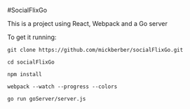 #SocialFlixGo

This is a project using React, Webpack and a Go server




To get it running:

`git clone https://github.com/mickberber/socialFlixGo.git`

`cd socialFlixGo`

`npm install`

`webpack --watch --progress --colors`

`go run goServer/server.js`
